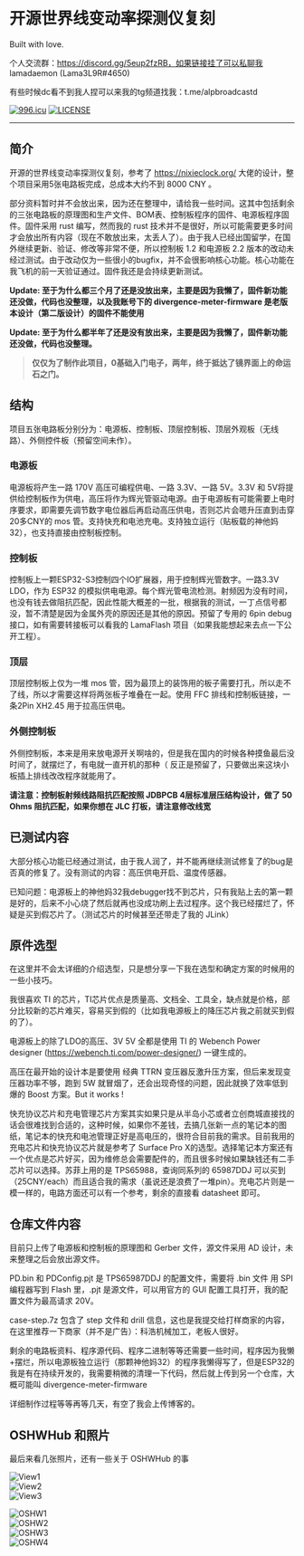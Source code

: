 # 开源世界线变动率探测仪复刻

Built with love.

个人交流群：https://discord.gg/5eup2fzRB，如果链接挂了可以私聊我 lamadaemon (Lama3L9R#4650)

有些时候dc看不到我人捏可以来我的tg频道找我：t.me/alpbroadcastd

[![996.icu](https://img.shields.io/badge/link-996.icu-red.svg)](https://996.icu)
[![LICENSE](https://img.shields.io/badge/license-Anti%20996-blue.svg)](https://github.com/996icu/996.ICU/blob/master/LICENSE)

---

## 简介

开源的世界线变动率探测仪复刻，参考了 https://nixieclock.org/ 大佬的设计，整个项目采用5张电路板完成，总成本大约不到 8000 CNY 。

部分资料暂时并不会放出来，因为还在整理中，请给我一些时间。这其中包括剩余的三张电路板的原理图和生产文件、BOM表、控制板程序的固件、电源板程序固件。固件采用 rust 编写，然而我的 rust 技术并不是很好，所以可能需要更多时间才会放出所有内容（现在不敢放出来，太丢人了）。由于我人已经出国留学，在国外继续更新、验证、修改等非常不便，所以控制板 1.2 和电源板 2.2 版本的改动未经过测试。由于改动仅为一些很小的bugfix，并不会很影响核心功能。核心功能在我飞机的前一天验证通过。固件我还是会持续更新测试。

**Update: 至于为什么都三个月了还是没放出来，主要是因为我懒了，固件新功能还没做，代码也没整理，以及我账号下的 divergence-meter-firmware 是老版本设计（第二版设计）的固件不能使用**

**Update: 至于为什么都半年了还是没有放出来，主要是因为我懒了，固件新功能还没做，代码也没整理。**

> **仅仅为了制作此项目，0基础入门电子，两年，终于抵达了镜界面上的命运石之门。**

## 结构

项目五张电路板分别分为：电源板、控制板、顶层控制板、顶层外观板（无线路）、外侧控件板（预留空间未作）。

### 电源板

电源板将产生一路 170V 高压可编程供电、一路 3.3V、一路 5V。3.3V 和 5V将提供给控制板作为供电，高压将作为辉光管驱动电源。由于电源板有可能需要上电时序要求，即需要先调节数字电位器后再启动高压供电，否则芯片会嗯升压直到击穿20多CNY的 mos 管。支持快充和电池充电。支持独立运行（贴板载的神他妈32），也支持直接由控制板控制。

### 控制板

控制板上一颗ESP32-S3控制四个IO扩展器，用于控制辉光管数字。一路3.3V LDO，作为 ESP32 的模拟供电电源。每个辉光管电流检测。射频因为没有时间，也没有钱去做阻抗匹配，因此性能大概差的一批，根据我的测试，一丁点信号都没，暂不清楚是因为金属外壳的原因还是其他的原因。预留了专用的 6pin debug 接口，如有需要转接板可以看我的 LamaFlash 项目（如果我能想起来去点一下公开工程）。

### 顶层

顶层控制板上仅为一堆 mos 管，因为最顶上的装饰用的板子需要打孔，所以走不了线，所以才需要这样将两张板子堆叠在一起。使用 FFC 排线和控制板链接，一条2Pin XH2.45 用于拉高压供电。

### 外侧控制板

外侧控制板，本来是用来放电源开关啊啥的，但是我在国内的时候各种摸鱼最后没时间了，就摆烂了，有电就一直开机的那种（
反正是预留了，只要做出来这块小板插上排线改改程序就能用了。

**请注意：控制板射频线路阻抗匹配按照 JDBPCB 4层标准层压结构设计，做了 50 Ohms 阻抗匹配，如果你想在 JLC 打板，请注意修改线宽**

## 已测试内容

大部分核心功能已经通过测试，由于我人润了，并不能再继续测试修复了的bug是否真的修复了。没有测试的内容：高压供电开启、温度传感器。

已知问题：电源板上的神他妈32我debugger找不到芯片，只有我贴上去的第一颗是好的，后来不小心烧了然后就再也没成功刷上去过程序。这个我已经摆烂了，怀疑是买到假芯片了。（测试芯片的时候甚至还带走了我的 JLink）

## 原件选型

在这里并不会太详细的介绍选型，只是想分享一下我在选型和确定方案的时候用的一些小技巧。

我很喜欢 TI 的芯片，TI芯片优点是质量高、文档全、工具全，缺点就是价格，部分比较新的芯片难买，容易买到假的（比如我电源板上的降压芯片我之前就买到假的了）。

电源板上的除了LDO的高压、3V 5V 全都是使用 TI 的 Webench Power designer (https://webench.ti.com/power-designer/) 一键生成的。

高压在最开始的设计本是要使用 经典 TTRN 变压器反激升压方案，但后来发现变压器功率不够，跑到 5W 就冒烟了，还会出现奇怪的问题，因此就换了效率低到爆的 Boost 方案。But it works !

快充协议芯片和充电管理芯片方案其实如果只是从半岛小芯或者立创商城直接找的话会很难找到合适的，这种时候，如果你不差钱，去搞几张新一点的笔记本的图纸，笔记本的快充和电池管理正好是高电压的，很符合目前我的需求。目前我用的充电芯片和快充协议芯片就是参考了 Surface Pro X的选型。选择笔记本方案还有一个优点是芯片好买，因为维修总会需要配件的，而且很多时候如果缺钱还有二手芯片可以选择。苏菲上用的是 TPS65988，查询同系列的 65987DDJ 可以买到（25CNY/each）而且适合我的需求（虽说还是浪费了一堆pin）。充电芯片则是一模一样的，电路方面还可以有一个参考，剩余的直接看 datasheet 即可。

## 仓库文件内容

目前只上传了电源板和控制板的原理图和 Gerber 文件，源文件采用 AD 设计，未来整理之后会放出源文件。

PD.bin 和 PDConfig.pjt 是 TPS65987DDJ 的配置文件，需要将 .bin 文件 用 SPI 编程器写到 Flash 里，.pjt 是源文件，可以用官方的 GUI 配置工具打开，我的配置文件为最高请求 20V。

case-step.7z 包含了 step 文件和 drill 信息，这也是我提交给打样商家的内容，在这里推荐一下商家（并不是广告）：科浩机械加工，老板人很好。

剩余的电路板资料、程序源代码、程序二进制等等还需要一些时间，程序因为我懒+摆烂，所以电源板独立运行（那颗神他妈32）的程序我懒得写了，但是ESP32的我是有在持续开发的，我需要稍微的清理一下代码，然后就上传到另一个仓库，大概可能叫 divergence-meter-firmware

详细制作过程等等再等几天，有空了我会上传博客的。

## OSHWHub 和照片

最后来看几张照片，还有一些关于 OSHWHub 的事

![View1](https://github.com/Lama3L9R/divergence-meter/blob/master/views/DivergenceMeterView.jpg?raw=true "View1")  
![View2](https://github.com/Lama3L9R/divergence-meter/blob/master/views/InsideViewjpg.jpg?raw=true "View2")  
![View3](https://github.com/Lama3L9R/divergence-meter/blob/master/views/PowerConsumption.jpg?raw=true "View3")  


![OSHW1](https://github.com/Lama3L9R/divergence-meter/blob/master/OSHWHub/OSHWHUB.png?raw=true "OSHW1")  
![OSHW2](https://github.com/Lama3L9R/divergence-meter/blob/master/OSHWHub/OSHWHUB2.png?raw=true "OSHW2")  
![OSHW3](https://github.com/Lama3L9R/divergence-meter/blob/master/OSHWHub/OSHWHUB3.png?raw=true "OSHW3")  
![OSHW4](https://github.com/Lama3L9R/divergence-meter/blob/master/OSHWHub/OSHWHUB4.png?raw=true "OSHW4")  

